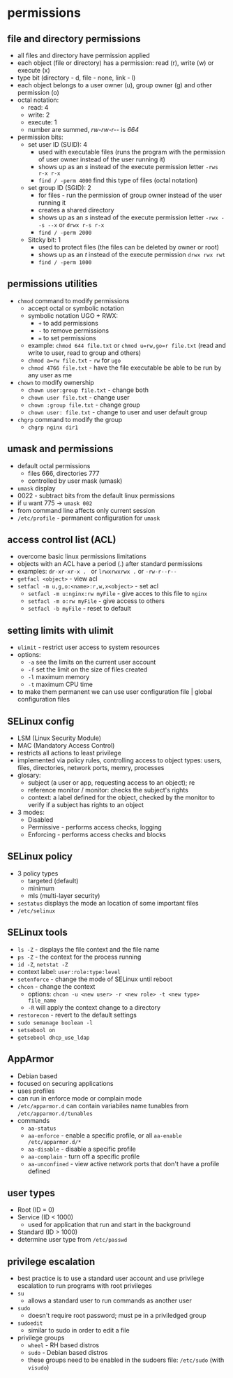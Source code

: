 # permissions

## file and directory permissions 
- all files and directory have permission applied
- each object (file or directory) has a permission: read (r), write (w) or execute (x)
- type bit (directory - d, file - none, link - l)
- each object belongs to a user owner (u), group owner (g) and other permission (o)
- octal notation:
  - read: 4
  - write: 2
  - execute: 1
  - number are summed, *rw-rw-r--* is *664*
- permission bits:
  - set user ID (SUID): 4
    - used with executable files (runs the program with the permission of user owner instead of the user running it)
    - shows up as an *s* instead of the execute permission letter `-rws r-x r-x`
    - `find / -perm 4000` find this type of files (octal notation)
  - set group ID (SGID): 2
    - for files - run the permission of group owner instead of the user running it
    - creates a shared directory
    - shows up as an *s* instead of the execute permission letter `-rwx --s --x` or `drwx r-s r-x`
    - `find / -perm 2000`
  - Sitcky bit: 1
    - used to protect files (the files can be deleted by owner or root)
    - shows up as an *t* instead of the execute permission `drwx rwx rwt`
    - `find / -perm 1000`

## permissions utilities
- `chmod` command to modify permissions
  - accept octal or symbolic notation
  - symbolic notation UGO + RWX:
    - `+` to add permissions
    - `-` to remove permissions
    - `=` to set permissions
  - example: `chmod 644 file.txt` or `chmod u=rw,go=r file.txt` (read and write to user, read to group and others)
  - `chmod a=rw file.txt` - `rw` for `ugo`
  - `chmod 4766 file.txt` - have the file executable be able to be run by any user as me 
- `chown` to modify ownership
  - `chown user:group file.txt` - change both
  - `chown user file.txt` - change user
  - `chown :group file.txt` - change group
  - `chown user: file.txt` - change to user and user default group
- `chgrp` command to modify the group
  - `chgrp nginx dir1`

## umask and permissions
- default octal permissions
  - files 666, directories 777
  - controlled by user mask (umask)
- `umask` display 
- 0022 - subtract bits from the default linux permissions
- if u want 775 -> `umask 002`
- from command line affects only current session
- `/etc/profile` - permanent configuration for `umask`

## access control list (ACL)
- overcome basic linux permissions limitations
- objects with an ACL have a period (.) after standard permissions
- examples: `dr-xr-xr-x . ` or `lrwxrwxrwx .` or `-rw-r--r--`
- `getfacl <object>` - view acl
- `setfacl -m u,g,o:<name>:r,w,x<object>` - set acl
  - `setfacl -m u:nginx:rw myFile` - give acces to this file to `nginx`
  - `setfacl -m o:rw myFile` - give access to others
  - `setfacl -b myFile` - reset to default 

## setting limits with ulimit
- `ulimit` - restrict user access to system resources
- options:
  - `-a` see the limits on the current user account
  - `-f` set the limit on the size of files created
  - `-l` maximum memory
  - `-t` maximum CPU time
- to make them permanent we can use user configuration file | global configuration files

## SELinux config
- LSM (Linux Security Module)
- MAC (Mandatory Access Control)
- restricts all actions to least privilege
- implemented via policy rules, controlling access to object types: users, files, directories, network ports, memry, processes
- glosary: 
  - subject (a user or app, requesting access to an object); re
  - reference monitor / monitor: checks the subject's rights
  - context: a label defined for the object, checked by the monitor to verify if a subject has rights to an object
- 3 modes:
  - Disabled 
  - Permissive - performs access checks, logging
  - Enforcing - performs access checks and blocks
  
## SELinux policy
- 3 policy types
  - targeted (default)
  - minimum
  - mls (multi-layer security)
- `sestatus` displays the mode an location of some important files
- `/etc/selinux`

## SELinux tools
- `ls -Z` - displays the file context and the file name
- `ps -Z` - the context for the process running
- `id -Z`, `netstat -Z`
- context label: `user:role:type:level`
- `setenforce` - change the mode of SELinux until reboot
- `chcon` - change the context
  - options: `chcon -u <new user> -r <new role> -t <new type> file_name`
  - `-R` will apply the context change to a directory
- `restorecon` - revert to the default settings
- `sudo semanage boolean -l` 
- `setsebool on`
- `getsebool dhcp_use_ldap`


## AppArmor
- Debian based
- focused on securing applications
- uses profiles
- can run in enforce mode or complain mode
- `/etc/apparmor.d` can contain variabiles name tunables from `/etc/apparmor.d/tunables`
- commands
  - `aa-status`
  - `aa-enforce` - enable a specific profile, or all `aa-enable /etc/apparmor.d/*`
  - `aa-disable` - disable a specific profile
  - `aa-complain` - turn off a specific profile
  - `aa-unconfined` - view active network ports that don't have a profile defined
  
## user types
- Root (ID = 0)
- Service (ID < 1000)
  - used for application that run and start in the background
- Standard (ID > 1000)
- determine user type from `/etc/passwd`

## privilege escalation 
- best practice is to use a standard user account and use privilege escalation to run programs with root privileges
- `su`
  - allows a standard user to run commands as another user
- `sudo`
  - doesn't require root password; must pe in a priviledged group
- `sudoedit`
  - similar to sudo in order to edit a file
- privilege groups
  - `wheel` - RH based distros
  - `sudo` - Debian based distros
  - these groups need to be enabled in the sudoers file: `/etc/sudo` (with `visudo`)
  